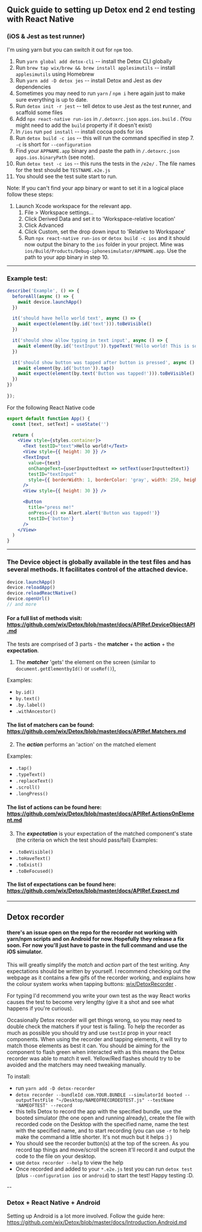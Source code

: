 ## Quick guide to setting up Detox end 2 end testing with React Native

### (iOS & Jest as test runner)

I'm using yarn but you can switch it out for `npm` too.

1. Run `yarn global add detox-cli` -- install the Detox CLI globally
2. Run `brew tap wix/brew && brew install applesimutils` -- install `applesimutils` using Homebrew
3. Run `yarn add -D detox jes` -- install Detox and Jest as dev dependencies
4. Sometimes you may need to run `yarn` / `npm i` here again just to make sure everything is up to date.
5. Run `detox init -r jest` -- tell detox to use Jest as the test **r**unner, and scaffold some files
6. Add `npx react-native run-ios` in `/.detoxrc.json` `apps.ios.build` . (You might need to add the `build` property if it doesn't exist)
7. In `/ios` run `pod install` -- install cocoa pods for ios
8. Run `detox build -c ios` -- this will run the command specified in step 7. `-c` is short for `--configuration`
9. Find your `APPNAME.app` binary and paste the path in `/.detoxrc.json` `apps.ios.binaryPath` (see note).
10. Run `detox test -c ios` -- this runs the tests in the `/e2e/` . The file names for the test should be `TESTNAME.e2e.js`
11. You should see the test suite start to run.

Note: If you can't find your app binary or want to set it in a logical place follow these steps:

1. Launch Xcode workspace for the relevant app.
   1. File > Workspace settings...
   2. Click Derived Data and set it to 'Workspace-relative location'
   3. Click Advanced
   4. Click Custom, set the drop down input to 'Relative to Workspace'
   5. Run `npx react-native run-ios` or `detox build -c ios` and it should now output the binary to the `ios` folder in your project. Mine was `ios/Build/Products/Debug-iphonesimulator/APPNAME.app`. Use the path to your app binary in step 10.

---

### Example test:

```js
describe('Example', () => {
  beforeAll(async () => {
    await device.launchApp()
  })

  it('should have hello world text', async () => {
    await expect(element(by.id('text'))).toBeVisible()
  })

  it('should show allow typing in text input', async () => {
    await element(by.id('textInput')).typeText('Hello world! This is so cool.')
  })

  it('should show button was tapped after button is pressed', async () => {
    await element(by.id('button')).tap()
    await expect(element(by.text('Button was tapped!'))).toBeVisible()
  })
})
  
});
```

For the following React Native code

```jsx
export default function App() {
  const [text, setText] = useState('')

  return (
    <View style={styles.container}>
      <Text testID="text">Hello world!</Text>
      <View style={{ height: 30 }} />
      <TextInput
        value={text}
        onChangeText={userInputtedtext => setText(userInputtedtext)}
        testID="textInput"
        style={{ borderWidth: 1, borderColor: 'gray', width: 250, height: 40 }}
      />
      <View style={{ height: 30 }} />

      <Button
        title="press me!"
        onPress={() => Alert.alert('Button was tapped!')}
        testID={'button'}
      />
    </View>
  )
}
```



---

### The Device object is globally available in the test files and has several methods. It facilitates control of the attached device.

```js
device.launchApp()
device.reloadApp()
device.reloadReactNative()
device.openUrl()
// and more
```

#### For a full list of methods visit: https://github.com/wix/Detox/blob/master/docs/APIRef.DeviceObjectAPI.md

The tests are comprised of 3 parts - the **matcher** + the **action** + the **expectation**.

1. The ***matcher*** 'gets' the element on the screen (similar to `document.getElementbyId()` or `useRef()`),

Examples: 
- `by.id()`
- `by.text()`
- `.by.label()`
- `.withAncestor()`

#### The list of matchers can be found: https://github.com/wix/Detox/blob/master/docs/APIRef.Matchers.md

2. The ***action*** performs an 'action' on the matched element

Examples:
-  `.tap()`
-  `.typeText()`
-  `.replaceText()`
-   `.scroll()`
-   `.longPress()` 
   
#### The list of actions can be found here: https://github.com/wix/Detox/blob/master/docs/APIRef.ActionsOnElement.md

3. The ***expectation*** is your expectation of the matched component's state (the criteria on which the test should pass/fail)
Examples:
- `.toBeVisible()`
- `.toHaveText()`
- `.toExist()`
- `.toBeFocused()`

#### The list of expectations can be found here: https://github.com/wix/Detox/blob/master/docs/APIRef.Expect.md


---
## Detox recorder

#### there's an issue open on the repo for the recorder not working with yarn/npm scripts and on Android for now. Hopefully they release a fix soon. For now you'll just have to paste in the full command and use the iOS simulator.

This will greatly simplify the *match* and *action* part of the test writing. Any expectations should be written by yourself. I recommend checking out the webpage as it contains a few gifs of the recorder working, and explains how the colour system works when tapping buttons: 
 [wix/DetoxRecorder](https://github.com/wix/DetoxRecorder) .
 
 For typing I'd recommend you write your own test as the way React works causes the test to become very lengthy (give it a shot and see what happens if you're curious).
 
 Occasionally Detox recorder will get things wrong, so you may need to double check the matchers if your test is failing. To help the recorder as much as possible you should try and use `testId` prop in your react components. When using the recorder and tapping elements, it will try to match those elements as best it can. You should be aiming for the component to flash green when interacted with as this means the Detox recorder was able to match it well. Yellow/Red flashes should try to be avoided and the matchers may need tweaking manually.

To install:

- run `yarn add -D detox-recorder`
- `detox recorder --bundleId com.YOUR.BUNDLE --simulatorId booted --outputTestFile "~/Desktop/NAMEOFRECORDEDTEST.js" --testName 'NAMEOFTEST' --record`
- this tells Detox to record the app with the specified bundle, use the booted simulator (the one open and running already), create the file with recorded code on the Desktop with the specified name, name the test with the specified name, and to start recording (you can use `-r` to help make the command a little shorter. It's not much but it helps :) )
- You should see the recorder button(s) at the top of the screen. As you record tap things and move/scroll the screen it'll record it and output the code to the file on your desktop.
- use `detox recorder --help` to view the help
- Once recorded and added to your `*.e2e.js` test you can run `detox test` (plus `--configuration ios` or `android`) to start the test! Happy testing :D.


--

### Detox + React Native + Android

Setting up Android is a lot more involved. Follow the guide here: https://github.com/wix/Detox/blob/master/docs/Introduction.Android.md
